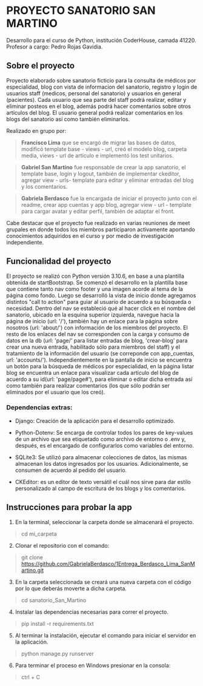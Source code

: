 # PROYECTO SANATORIO SAN MARTINO

Desarrollo para el curso de Python, institución CoderHouse, camada 41220. 
Profesor a cargo: Pedro Rojas Gavidia.

## Sobre el proyecto

Proyecto elaborado sobre sanatorio ficticio para la consulta de médicos por especialidad, blog con vista de informacion del sanatorio, registro y login de usuarios staff (medicos, personal del sanatorio) y usuarios en general (pacientes). Cada usuario que sea parte del staff podrá realizar, editar y eliminar posteos en el blog, además podrá hacer comentarios sobre otros artículos del blog. El usuario general podrá realizar comentarios en los blogs del sanatorio así como también eliminarlos. 

Realizado en grupo por:
> **Francisco Lima** que se encargó de migrar las bases de datos, modificó template base - views - url, creó el modelo blog, carpeta media, views -  url de artículo e implementó los test unitarios.

> **Gabriel San Martino** fue responsable de crear la app sanatorio, el template base, login y logout, también de implementar ckeditor, agregar view - urls- template para editar y eliminar entradas del blog y los comentarios.

> **Gabriela Berdasco** fue la encargada de iniciar el proyecto junto con el readme, crear app cuentas y app blog, agregar view - url - template para cargar avatar y editar perfil, también de adaptar el front.

Cabe destacar que el proyecto fue realizado en varias reuniones de meet grupales en donde todos los miembros participaron activamente aportando conocimientos adquiridos en el curso y por medio de investigación independiente.


## Funcionalidad del proyecto

El proyecto se realizó con Python versión 3.10.6, en base a una plantilla obtenida de startBootstrap. Se comenzó el desarrollo en la plantilla base que contiene tanto nav como footer y una imagen acorde al tema de la página como fondo. Luego se desarrolló la vista de inicio donde agregamos distintos "call to action" para guiar al usuario de acuerdo a su búsqueda o necesidad. Dentro del nav se estableció qué al hacer click en el nombre del sanatorio, ubicado en la esquina superior izquierda, navegue hacia la página de inicio (url: '/'), también hay un enlace para la página sobre nosotros (url: 'about/') con información de los miembros del proyecto. El resto de los enlaces del nav se corresponden con la carga y consumo de datos en la db (url: 'page/' para listar entradas de blog, 'crear-blog' para crear una nueva entrada, habilitado sólo para miembros del staff) y el tratamiento de la información del usuario (se correponde con app_cuentas, url: 'accounts/'). Independientemente en la pantalla de inicio se encuentra un botón para la búsqueda de médicos por especialidad, en la página listar blog se encuentra un enlace para visualizar cada artículo del blog de acuerdo a su id(url: 'page/page#'), para eliminar o editar dicha entrada así como también para realizar comentarios (los que sólo podrán ser eliminados por el usuario que los creó).


### Dependencias extras:

* Django: Creación de la aplicación para el desarrollo optimizado.

* Python-Dotenv: Se encarga de controlar todos los pares de key-values de un archivo que sea etiquetado como archivo de entorno o .env y, después, es el encargado de configurarlos como variables del entorno.

* SQLite3: Se utilizó para almacenar colecciones de datos, las mismas almacenan los datos ingresados por los usuarios. Adicionalmente, se consumen de acuerdo al pedido del usuario.

* CKEditor: es un editor de texto versátil el cuál nos sirve para dar estilo personalizado al campo de escritura de los blogs y los comentarios.

## Instrucciones para probar la app

1. En la terminal, seleccionar la carpeta donde se almacenará el proyecto.

> cd mi_carpeta

2. Clonar el repositorio con el comando: 

> git clone https://github.com/GabrielaBerdasco/1Entrega_Berdasco_Lima_SanMartino.git

3. En la carpeta seleccionada se creará una nueva carpeta con el código por lo que deberás moverte a dicha carpeta.

> cd sanatorio_San_Martino

4. Instalar las dependencias necesarias para correr el proyecto.

> pip install -r requirements.txt

5. Al terminar la instalación, ejecutar el comando para iniciar el servidor en la aplicación.

> python manage.py runserver

6. Para terminar el proceso en Windows presionar en la consola:

> ctrl + C 


